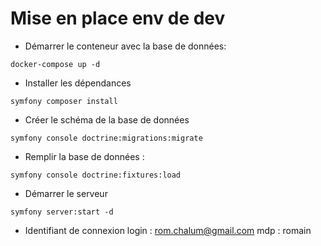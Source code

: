 # Mise en place env de dev

- Démarrer le conteneur avec la base de données:
```
docker-compose up -d
```

- Installer les dépendances
```
symfony composer install
```

- Créer le schéma de la base de données
```
symfony console doctrine:migrations:migrate
```

- Remplir la base de données :
```
symfony console doctrine:fixtures:load
```

- Démarrer le serveur
```
symfony server:start -d
```

- Identifiant de connexion
login : rom.chalum@gmail.com
mdp : romain





